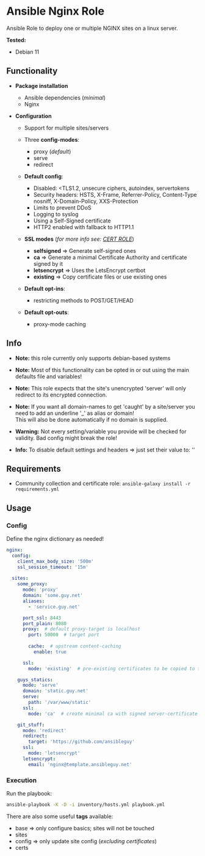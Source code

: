 # Ansible Nginx Role

Ansible Role to deploy one or multiple NGINX sites on a linux server.

**Tested:**
* Debian 11

## Functionality

* **Package installation**
  * Ansible dependencies (_minimal_)
  * Nginx


* **Configuration**
  * Support for multiple sites/servers
  * Three **config-modes**:
    * proxy (_default_)
    * serve
    * redirect


  * **Default config**:
    * Disabled: <TLS1.2, unsecure ciphers, autoindex, servertokens
    * Security headers: HSTS, X-Frame, Referrer-Policy, Content-Type nosniff, X-Domain-Policy, XXS-Protection
    * Limits to prevent DDoS
    * Logging to syslog
    * Using a Self-Signed certificate
    * HTTP2 enabled with fallback to HTTP1.1


  * **SSL modes** (_for more info see: [CERT ROLE](https://github.com/ansibleguy/infra_certs)_)
    * **selfsigned** => Generate self-signed ones
    * **ca** => Generate a minimal Certificate Authority and certificate signed by it
    * **letsencrypt** => Uses the LetsEncrypt certbot
    * **existing** => Copy certificate files or use existing ones


  * **Default opt-ins**:
    * restricting methods to POST/GET/HEAD

  * **Default opt-outs**:
    * proxy-mode caching

## Info

* **Note:** this role currently only supports debian-based systems


* **Note:** Most of this functionality can be opted in or out using the main defaults file and variables!


* **Note:** This role expects that the site's unencrypted 'server' will only redirect to its encrypted connection.


* **Note:** If you want all domain-names to get 'caught' by a site/server you need to add an underline '_' as alias or domain!<br>
This will also be done automatically if no domain is supplied.


* **Warning:** Not every setting/variable you provide will be checked for validity. Bad config might break the role!


* **Info:** To disable default settings and headers => just set their value to: ''

## Requirements

* Community collection and certificate role: ```ansible-galaxy install -r requirements.yml```


## Usage

### Config

Define the nginx dictionary as needed!

```yaml
nginx:
  config:
    client_max_body_size: '500m'
    ssl_session_timeout: '15m'
  
  sites:
    some_proxy:
      mode: 'proxy'
      domain: 'some.guy.net'
      aliases:
        - 'service.guy.net'

      port_ssl: 8443
      port_plain: 8080
      proxy:  # default proxy-target is localhost
        port: 50000  # target port
        
        cache:  # upstream content-caching
          enable: true

      ssl:
        mode: 'existing'  # pre-existing certificates to be copied to the target server

    guys_statics:
      mode: 'serve'
      domain: 'static.guy.net'
      serve:
        path: '/var/www/static'
      ssl:
        mode: 'ca'  # create minimal ca with signed server-certificate

    git_stuff:
      mode: 'redirect'
      redirect:
        target: 'https://github.com/ansibleguy'
      ssl:
        mode: 'letsencrypt'
      letsencrypt:
        email: 'nginx@template.ansibleguy.net'

```

### Execution

Run the playbook:
```bash
ansible-playbook -K -D -i inventory/hosts.yml playbook.yml
```

There are also some useful **tags** available:
* base => only configure basics; sites will not be touched
* sites
* config => only update site config (_excluding certificates_)
* certs
